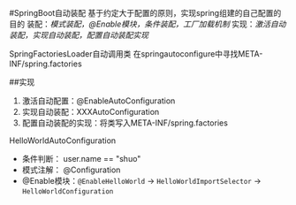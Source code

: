 #SpringBoot自动装配
基于约定大于配置的原则，实现spring组建的自己配置的目的
装配：*模式装配，@Enable模块，条件装配，工厂加载机制*
实现：*激活自动装配，实现自动装配，配置自动装配实现*


SpringFactoriesLoader自动调用类
在springautoconfigure中寻找META-INF/spring.factories

##实现
1. 激活自动配置：@EnableAutoConfiguration
2. 实现自动装配：XXXAutoConfiguration
3. 配置自动装配的实现：将类写入META-INF/spring.factories

HelloWorldAutoConfiguration 
* 条件判断： user.name == "shuo"
* 模式注解： @Configuration
* @Enable模块：`@EnableHelloWorld` -> `HelloWorldImportSelector` -> `HelloWorldConfiguration`


   
